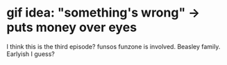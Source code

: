 # gif idea: "something's wrong" -> puts money over eyes

I think this is the third episode? funsos funzone is involved. Beasley family. Earlyish I guess?
